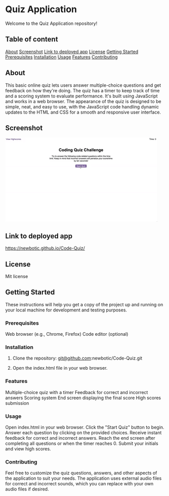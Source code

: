 # Quiz Application

Welcome to the Quiz Application repository!

## Table of content

[About](#about)
[Screenshot](#screenshot)
[Link to deployed app](#Link-to-deployed-app)
[License](#license)
[Getting Started](#getting-started)
[Prerequisites](#prerequisites)
[Installation](#installation)
[Usage](#Usage)
[Features](#Features)
[Contributing](#contributing)

## About

This basic online quiz lets users answer multiple-choice questions and get feedback on how they're doing. The quiz has a timer to keep track of time and a scoring system to evaluate performance. It's built using JavaScript and works in a web browser. The appearance of the quiz is designed to be simple, neat, and easy to use, with the JavaScript code handling dynamic updates to the HTML and CSS for a smooth and responsive user interface.

## Screenshot

![Screenshot](./assets/images/08-web-apis-challenge-demo.gif)

## Link to deployed app

https://newbotic.github.io/Code-Quiz/

## License

Mit license

## Getting Started

These instructions will help you get a copy of the project up and running on your local machine for development and testing purposes.

### Prerequisites

Web browser (e.g., Chrome, Firefox)
Code editor (optional)

### Installation

1. Clone the repository:
   git@github.com:newbotic/Code-Quiz.git

2. Open the index.html file in your web browser.

### Features

Multiple-choice quiz with a timer
Feedback for correct and incorrect answers
Scoring system
End screen displaying the final score
High scores submission

### Usage

Open index.html in your web browser.
Click the "Start Quiz" button to begin.
Answer each question by clicking on the provided choices.
Receive instant feedback for correct and incorrect answers.
Reach the end screen after completing all questions or when the timer reaches 0.
Submit your initials and view high scores.

### Contributing

Feel free to customize the quiz questions, answers, and other aspects of the application to suit your needs. The application uses external audio files for correct and incorrect sounds, which you can replace with your own audio files if desired.
